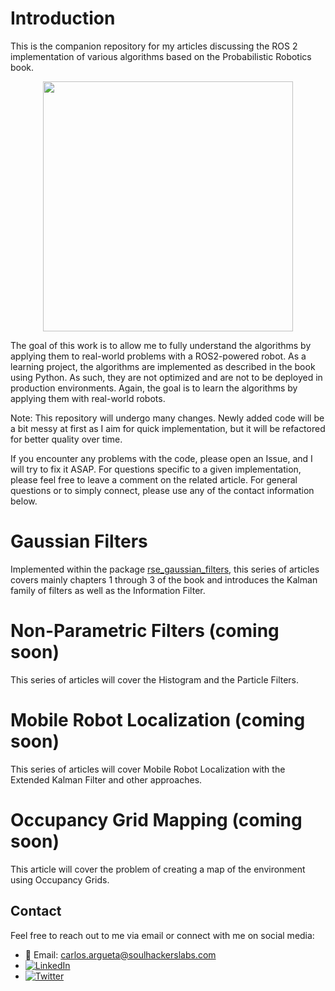 # Introduction
This is the companion repository for my articles discussing the ROS 2 implementation of various algorithms based on the Probabilistic Robotics book.

<div align="center">
  <img src="https://github.com/user-attachments/assets/9884b471-ac75-4f76-b1a5-6aea9f8d5945" width="400"/>
</div>

The goal of this work is to allow me to fully understand the algorithms by applying them to real-world problems with a ROS2-powered robot. As a learning project, the algorithms are implemented as described in the book using Python. As such, they are not optimized and are not to be deployed in production environments. Again, the goal is to learn the algorithms by applying them with real-world robots.

Note: This repository will undergo many changes. Newly added code will be a bit messy at first as I aim for quick implementation, but it will be refactored for better quality over time.

If you encounter any problems with the code, please open an Issue, and I will try to fix it ASAP. For questions specific to a given implementation, please feel free to leave a comment on the related article. For general questions or to simply connect, please use any of the contact information below.

# Gaussian Filters 
Implemented within the package [rse_gaussian_filters](rse_gaussian_filters), this series of articles covers mainly chapters 1 through 3 of the book and introduces the Kalman family of filters as well as the Information Filter.

# Non-Parametric Filters (coming soon)
This series of articles will cover the Histogram and the Particle Filters.

# Mobile Robot Localization (coming soon)
This series of articles will cover Mobile Robot Localization with the Extended Kalman Filter and other approaches.

# Occupancy Grid Mapping (coming soon)
This article will cover the problem of creating a map of the environment using Occupancy Grids.

## Contact

Feel free to reach out to me via email or connect with me on social media:

- 📧 Email: [carlos.argueta@soulhackerslabs.com](carlos.argueta@soulhackerslabs.com)
- [![LinkedIn](https://img.shields.io/badge/LinkedIn-Profile-blue)](https://www.linkedin.com/in/carlos-argueta/)
- [![Twitter](https://img.shields.io/badge/Twitter-Profile-blue)](https://twitter.com/kidargueta)
